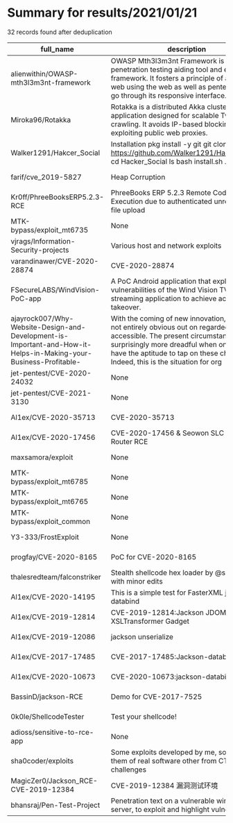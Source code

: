 
# Summary for results/2021/01/21
    
32 records found after deduplication

| full_name | description | html_url | matched_list | matched_count | pushed_at | size | stargazers_count | language | forks_count |
|------------------------------------------------------------------------------------------------------------------|------------------------------------------------------------------------------------------------------------------------------------------------------------------------------------------------------------------------------------------------------------------|-------------------------------------------------------------------------------------------------------------------------------------|----------------------------------|-----------------|---------------------------|--------|--------------------|------------|---------------|
| alienwithin/OWASP-mth3l3m3nt-framework | OWASP Mth3l3m3nt Framework is a penetration testing aiding tool and exploitation framework. It fosters a principle of attack the web using the web as well as pentest on the go through its responsive interface. | https://github.com/alienwithin/OWASP-mth3l3m3nt-framework | ['exploit'] | 1 | 2021-01-21 20:42:53+00:00 | 23285 | 143 | PHP | 59 |
| Miroka96/Rotakka | Rotakka is a distributed Akka cluster application designed for scalable Twitter crawling. It avoids IP-based blocking by exploiting public web proxies. | https://github.com/Miroka96/Rotakka | ['exploit'] | 1 | 2021-01-21 00:16:15+00:00 | 2051 | 3 | TeX | 0 |
| Walker1291/Hakcer_Social | Installation pkg install -y git git clone https://github.com/Walker1291/Hacker_Social cd Hacker_Social ls bash install.sh ./Sploit | https://github.com/Walker1291/Hakcer_Social | ['sploit'] | 1 | 2021-01-21 20:13:23+00:00 | 9 | 0 | nan | 0 |
| farif/cve_2019-5827 | Heap Corruption | https://github.com/farif/cve_2019-5827 | ['cve-2'] | 1 | 2021-01-21 18:54:47+00:00 | 2 | 0 | C | 0 |
| Kr0ff/PhreeBooksERP5.2.3-RCE | PhreeBooks ERP 5.2.3 Remote Code Execution due to authenticated unrestricted file upload | https://github.com/Kr0ff/PhreeBooksERP5.2.3-RCE | ['rce', 'remote code execution'] | 2 | 2021-01-21 19:01:20+00:00 | 8 | 1 | Python | 0 |
| MTK-bypass/exploit_mt6735 | None | https://github.com/MTK-bypass/exploit_mt6735 | ['exploit'] | 1 | 2021-01-21 18:09:06+00:00 | 1 | 6 | C | 7 |
| vjrags/Information-Security-projects | Various host and network exploits | https://github.com/vjrags/Information-Security-projects | ['exploit'] | 1 | 2021-01-21 17:33:13+00:00 | 1820 | 0 | Python | 0 |
| varandinawer/CVE-2020-28874 | CVE-2020-28874 | https://github.com/varandinawer/CVE-2020-28874 | ['cve-2'] | 1 | 2021-01-21 13:29:18+00:00 | 45051 | 0 | PHP | 0 |
| FSecureLABS/WindVision-PoC-app | A PoC Android application that exploits 4 vulnerabilities of the Wind Vision TV streaming application to achieve account takeover. | https://github.com/FSecureLABS/WindVision-PoC-app | ['exploit', 'vulnerability poc'] | 2 | 2021-01-21 11:38:35+00:00 | 7123 | 0 | Java | 1 |
| ajayrock007/Why-Website-Design-and-Development-is-Important-and-How-it-Helps-in-Making-your-Business-Profitable- | With the coming of new innovation, it is very not entirely obvious out on regarded openings accessible. The present circumstance is surprisingly more dreadful when one doesn't have the aptitude to tap on these changes. Indeed, this is the situation for org | https://github.com/ajayrock007/Why-Website-Design-and-Development-is-Important-and-How-it-Helps-in-Making-your-Business-Profitable- | ['exploit'] | 1 | 2021-01-21 09:05:09+00:00 | 0 | 0 | | 0 |
| jet-pentest/CVE-2020-24032 | None | https://github.com/jet-pentest/CVE-2020-24032 | ['cve-2'] | 1 | 2021-01-21 08:08:27+00:00 | 2 | 1 | | 0 |
| jet-pentest/CVE-2021-3130 | None | https://github.com/jet-pentest/CVE-2021-3130 | ['cve-2'] | 1 | 2021-01-21 12:31:34+00:00 | 2 | 1 | | 0 |
| Al1ex/CVE-2020-35713 | CVE-2020-35713 | https://github.com/Al1ex/CVE-2020-35713 | ['cve-2'] | 1 | 2021-01-21 06:40:15+00:00 | 2 | 1 | Python | 0 |
| Al1ex/CVE-2020-17456 | CVE-2020-17456 & Seowon SLC 130 Router RCE | https://github.com/Al1ex/CVE-2020-17456 | ['cve-2', 'rce'] | 2 | 2021-01-21 06:17:00+00:00 | 13 | 2 | Python | 1 |
| maxsamora/exploit | None | https://github.com/maxsamora/exploit | ['exploit'] | 1 | 2021-01-21 01:32:09+00:00 | 9 | 0 | | 0 |
| MTK-bypass/exploit_mt6785 | None | https://github.com/MTK-bypass/exploit_mt6785 | ['exploit'] | 1 | 2021-01-21 18:14:02+00:00 | 1 | 9 | C | 5 |
| MTK-bypass/exploit_mt6765 | None | https://github.com/MTK-bypass/exploit_mt6765 | ['exploit'] | 1 | 2021-01-21 17:46:18+00:00 | 1 | 14 | C | 8 |
| MTK-bypass/exploit_common | None | https://github.com/MTK-bypass/exploit_common | ['exploit'] | 1 | 2021-01-21 15:25:13+00:00 | 2 | 11 | C | 8 |
| Y3-333/FrostExploit | None | https://github.com/Y3-333/FrostExploit | ['exploit'] | 1 | 2021-01-21 12:11:21+00:00 | 6 | 0 | | 0 |
| progfay/CVE-2020-8165 | PoC for CVE-2020-8165 | https://github.com/progfay/CVE-2020-8165 | ['cve poc', 'cve-2'] | 2 | 2021-01-21 01:32:10+00:00 | 150 | 0 | Ruby | 0 |
| thalesredteam/falconstriker | Stealth shellcode hex loader by @slaeryan with minor edits | https://github.com/thalesredteam/falconstriker | ['shellcode'] | 1 | 2021-01-21 22:41:54+00:00 | 30 | 2 | C++ | 0 |
| Al1ex/CVE-2020-14195 | This is a simple test for FasterXML jackson-databind | https://github.com/Al1ex/CVE-2020-14195 | ['cve-2'] | 1 | 2021-01-21 01:18:45+00:00 | 230 | 0 | Java | 0 |
| Al1ex/CVE-2019-12814 | CVE-2019-12814:Jackson JDOM XSLTransformer Gadget | https://github.com/Al1ex/CVE-2019-12814 | ['cve-2', 'rce'] | 2 | 2021-01-21 01:14:48+00:00 | 6 | 2 | Java | 1 |
| Al1ex/CVE-2019-12086 | jackson unserialize | https://github.com/Al1ex/CVE-2019-12086 | ['cve-2'] | 1 | 2021-01-21 01:19:16+00:00 | 12 | 0 | Python | 0 |
| Al1ex/CVE-2017-17485 | CVE-2017-17485:Jackson-databind RCE | https://github.com/Al1ex/CVE-2017-17485 | ['cve-2', 'rce'] | 2 | 2021-01-21 01:15:02+00:00 | 9 | 1 | Java | 1 |
| Al1ex/CVE-2020-10673 | CVE-2020-10673:jackson-databind RCE | https://github.com/Al1ex/CVE-2020-10673 | ['cve-2', 'rce'] | 2 | 2021-01-21 01:14:03+00:00 | 9 | 3 | Java | 0 |
| BassinD/jackson-RCE | Demo for CVE-2017-7525 | https://github.com/BassinD/jackson-RCE | ['rce'] | 1 | 2021-01-21 00:44:56+00:00 | 1817 | 0 | TypeScript | 0 |
| 0k0le/ShellcodeTester | Test your shellcode! | https://github.com/0k0le/ShellcodeTester | ['shellcode'] | 1 | 2021-01-21 20:25:30+00:00 | 2 | 1 | C | 0 |
| adioss/sensitive-to-rce-app | None | https://github.com/adioss/sensitive-to-rce-app | ['rce'] | 1 | 2021-01-21 01:13:46+00:00 | 43 | 0 | Java | 0 |
| sha0coder/exploits | Some exploits developed by me, some of them of real software other from CTF's or challenges | https://github.com/sha0coder/exploits | ['exploit'] | 1 | 2021-01-21 15:32:39+00:00 | 13 | 1 | Python | 1 |
| MagicZer0/Jackson_RCE-CVE-2019-12384 | CVE-2019-12384 漏洞测试环境 | https://github.com/MagicZer0/Jackson_RCE-CVE-2019-12384 | ['cve-2', 'rce'] | 2 | 2021-01-21 00:08:03+00:00 | 9 | 17 | Java | 3 |
| bhansraj/Pen-Test-Project | Penetration text on a vulnerable windows server, to exploit and highlight vulnerabilities | https://github.com/bhansraj/Pen-Test-Project | ['exploit'] | 1 | 2021-01-21 21:11:57+00:00 | 0 | 0 | | 0 |
